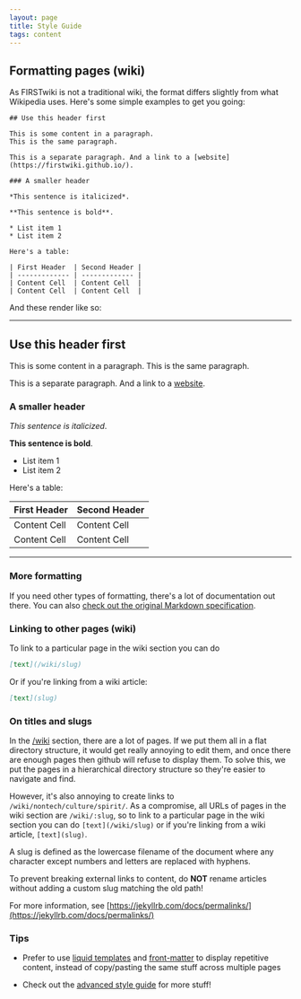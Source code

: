 ```yaml
---
layout: page
title: Style Guide
tags: content
---
```


## Formatting pages (wiki)

As FIRSTwiki is not a traditional wiki, the format differs slightly from what
Wikipedia uses. Here's some simple examples to get you going:

```
## Use this header first

This is some content in a paragraph.
This is the same paragraph.

This is a separate paragraph. And a link to a [website](https://firstwiki.github.io/).

### A smaller header

*This sentence is italicized*.

**This sentence is bold**.

* List item 1
* List item 2

Here's a table:

| First Header  | Second Header |
| ------------- | ------------- |
| Content Cell  | Content Cell  |
| Content Cell  | Content Cell  |

```

And these render like so:

<hr>

## Use this header first

This is some content in a paragraph.
This is the same paragraph.

This is a separate paragraph. And a link to a [website](https://firstwiki.github.io/).

### A smaller header

*This sentence is italicized*.

**This sentence is bold**.

* List item 1
* List item 2

Here's a table:

| First Header  | Second Header |
| ------------- | ------------- |
| Content Cell  | Content Cell  |
| Content Cell  | Content Cell  |

<hr>

### More formatting

If you need other types of formatting, there's a lot of documentation out
there. You can also [check out the original Markdown specification](https://daringfireball.net/projects/markdown/basics).

### Linking to other pages (wiki)

To link to a particular page in the wiki section you can do 

```markdown
[text](/wiki/slug)
```

Or if you're linking from a wiki article:

```markdown
[text](slug)
```


### On titles and slugs

In the [/wiki](/wiki) section, there are a lot of pages. If we put them all in a
flat directory structure, it would get really annoying to edit them, and once
there are enough pages then github will refuse to display them. To solve this, we
put the pages in a hierarchical directory structure so they're easier to
navigate and find. 

However, it's also annoying to create links to `/wiki/nontech/culture/spirit/`.
As a compromise, all URLs of pages in the wiki section are `/wiki/:slug`, so to 
link to a particular page in the wiki section you can do `[text](/wiki/slug)` or
if you're linking from a wiki article, `[text](slug)`.

A slug is defined as the lowercase filename of the document where any character
except numbers and letters are replaced with hyphens.

<div class="alert alert-danger">
To prevent breaking external links to content, do <strong>NOT</strong> rename
articles without adding a custom slug matching the old path!
</div>

For more information, see [https://jekyllrb.com/docs/permalinks/](https://jekyllrb.com/docs/permalinks/)

### Tips

* Prefer to use [liquid templates](https://jekyllrb.com/docs/templates/) and
  [front-matter](https://jekyllrb.com/docs/frontmatter/) to display repetitive
  content, instead of copy/pasting the same stuff across multiple pages

* Check out the [advanced style guide](style-guide-advanced) for more stuff!